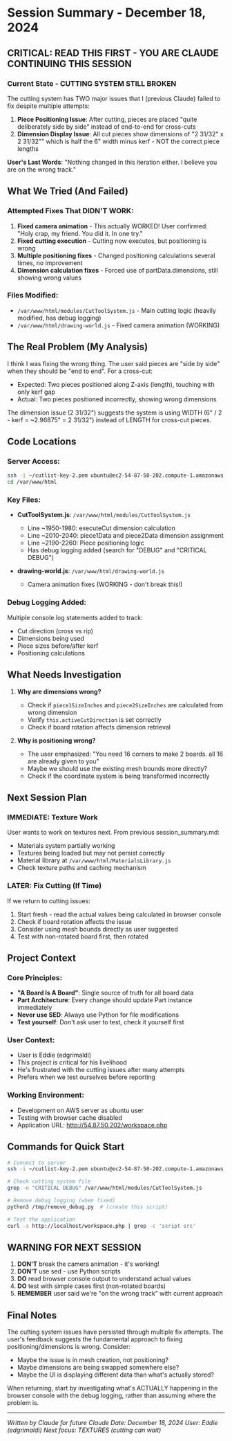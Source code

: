 # Session Summary - December 18, 2024

## CRITICAL: READ THIS FIRST - YOU ARE CLAUDE CONTINUING THIS SESSION

### Current State - CUTTING SYSTEM STILL BROKEN
The cutting system has TWO major issues that I (previous Claude) failed to fix despite multiple attempts:

1. **Piece Positioning Issue**: After cutting, pieces are placed "quite deliberately side by side" instead of end-to-end for cross-cuts
2. **Dimension Display Issue**: All cut pieces show dimensions of "2 31/32" x 2 31/32"" which is half the 6" width minus kerf - NOT the correct piece lengths

**User's Last Words**: "Nothing changed in this iteration either. I believe you are on the wrong track."

## What We Tried (And Failed)

### Attempted Fixes That DIDN'T WORK:
1. **Fixed camera animation** - This actually WORKED! User confirmed: "Holy crap, my friend. You did it. In one try."
2. **Fixed cutting execution** - Cutting now executes, but positioning is wrong
3. **Multiple positioning fixes** - Changed positioning calculations several times, no improvement
4. **Dimension calculation fixes** - Forced use of partData.dimensions, still showing wrong values

### Files Modified:
- `/var/www/html/modules/CutToolSystem.js` - Main cutting logic (heavily modified, has debug logging)
- `/var/www/html/drawing-world.js` - Fixed camera animation (WORKING)

## The Real Problem (My Analysis)

I think I was fixing the wrong thing. The user said pieces are "side by side" when they should be "end to end". For a cross-cut:
- Expected: Two pieces positioned along Z-axis (length), touching with only kerf gap
- Actual: Two pieces positioned incorrectly, showing wrong dimensions

The dimension issue (2 31/32") suggests the system is using WIDTH (6" / 2 - kerf = ~2.96875" = 2 31/32") instead of LENGTH for cross-cut pieces.

## Code Locations

### Server Access:
```bash
ssh -i ~/cutlist-key-2.pem ubuntu@ec2-54-87-50-202.compute-1.amazonaws.com
cd /var/www/html
```

### Key Files:
- **CutToolSystem.js**: `/var/www/html/modules/CutToolSystem.js`
  - Line ~1950-1980: executeCut dimension calculation
  - Line ~2010-2040: piece1Data and piece2Data dimension assignment
  - Line ~2190-2260: Piece positioning logic
  - Has debug logging added (search for "DEBUG" and "CRITICAL DEBUG")

- **drawing-world.js**: `/var/www/html/drawing-world.js`
  - Camera animation fixes (WORKING - don't break this!)

### Debug Logging Added:
Multiple console.log statements added to track:
- Cut direction (cross vs rip)
- Dimensions being used
- Piece sizes before/after kerf
- Positioning calculations

## What Needs Investigation

1. **Why are dimensions wrong?**
   - Check if `piece1SizeInches` and `piece2SizeInches` are calculated from wrong dimension
   - Verify `this.activeCutDirection` is set correctly
   - Check if board rotation affects dimension retrieval

2. **Why is positioning wrong?**
   - The user emphasized: "You need 16 corners to make 2 boards. all 16 are already given to you"
   - Maybe we should use the existing mesh bounds more directly?
   - Check if the coordinate system is being transformed incorrectly

## Next Session Plan

### IMMEDIATE: Texture Work
User wants to work on textures next. From previous session_summary.md:
- Materials system partially working
- Textures being loaded but may not persist correctly
- Material library at `/var/www/html/MaterialsLibrary.js`
- Check texture paths and caching mechanism

### LATER: Fix Cutting (If Time)
If we return to cutting issues:
1. Start fresh - read the actual values being calculated in browser console
2. Check if board rotation affects the issue
3. Consider using mesh bounds directly as user suggested
4. Test with non-rotated board first, then rotated

## Project Context

### Core Principles:
- **"A Board Is A Board"**: Single source of truth for all board data
- **Part Architecture**: Every change should update Part instance immediately
- **Never use SED**: Always use Python for file modifications
- **Test yourself**: Don't ask user to test, check it yourself first

### User Context:
- User is Eddie (edgrimaldi)
- This project is critical for his livelihood
- He's frustrated with the cutting issues after many attempts
- Prefers when we test ourselves before reporting

### Working Environment:
- Development on AWS server as ubuntu user
- Testing with browser cache disabled
- Application URL: http://54.87.50.202/workspace.php

## Commands for Quick Start

```bash
# Connect to server
ssh -i ~/cutlist-key-2.pem ubuntu@ec2-54-87-50-202.compute-1.amazonaws.com

# Check cutting system file
grep -n "CRITICAL DEBUG" /var/www/html/modules/CutToolSystem.js

# Remove debug logging (when fixed)
python3 /tmp/remove_debug.py  # (create this script)

# Test the application
curl -s http://localhost/workspace.php | grep -c 'script src'
```

## WARNING FOR NEXT SESSION

1. **DON'T** break the camera animation - it's working!
2. **DON'T** use sed - use Python scripts
3. **DO** read browser console output to understand actual values
4. **DO** test with simple cases first (non-rotated boards)
5. **REMEMBER** user said we're "on the wrong track" with current approach

## Final Notes

The cutting system issues have persisted through multiple fix attempts. The user's feedback suggests the fundamental approach to fixing positioning/dimensions is wrong. Consider:
- Maybe the issue is in mesh creation, not positioning?
- Maybe dimensions are being swapped somewhere else?
- Maybe the UI is displaying different data than what's actually stored?

When returning, start by investigating what's ACTUALLY happening in the browser console with the debug logging, rather than assuming where the problem is.

---
*Written by Claude for future Claude*
*Date: December 18, 2024*
*User: Eddie (edgrimaldi)*
*Next focus: TEXTURES (cutting can wait)*